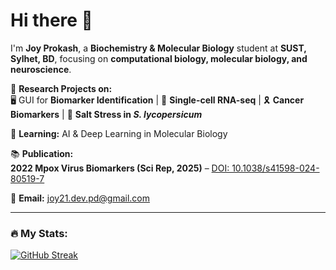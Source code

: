 # Hi there 👋  

I'm **Joy Prokash**, a **Biochemistry & Molecular Biology** student at **SUST, Sylhet, BD**, focusing on **computational biology, molecular biology, and neuroscience**.  

🔬 **Research Projects on:**  
🖥️ GUI for **Biomarker Identification** | 🧬 **Single-cell RNA-seq** | 🎗️ **Cancer Biomarkers** | 🌱 **Salt Stress in *S. lycopersicum***
    
🚀 **Learning:** AI & Deep Learning in Molecular Biology  

📚 **Publication:**  
**2022 Mpox Virus Biomarkers (Sci Rep, 2025)** – [DOI: 10.1038/s41598-024-80519-7](https://doi.org/10.1038/s41598-024-80519-7)

📩 **Email:** joy21.dev.pd@gmail.com  

---
### :fire: My Stats:
[![GitHub Streak](http://github-readme-streak-stats.herokuapp.com?user=Prokash21&theme=highcontrast)](https://git.io/streak-stats)

